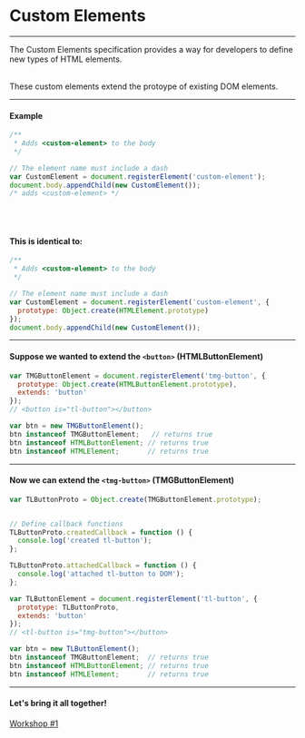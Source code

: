 # Custom Elements

---

The Custom Elements specification provides a way for developers to define new types of HTML elements.
<br /><br />
<p class="fragment fade">These custom elements extend the protoype of existing DOM elements.</p>


---

#### Example

```javascript
/**
 * Adds <custom-element> to the body
 */

// The element name must include a dash
var CustomElement = document.registerElement('custom-element');
document.body.appendChild(new CustomElement());
/* adds <custom-element> */
```


<br /><br />

#### This is identical to:

```javascript
/**
 * Adds <custom-element> to the body
 */

// The element name must include a dash
var CustomElement = document.registerElement('custom-element', {
  prototype: Object.create(HTMLElement.prototype)
});
document.body.appendChild(new CustomElement());
```

---

#### Suppose we wanted to extend the `<button>` (HTMLButtonElement)

```javascript
var TMGButtonElement = document.registerElement('tmg-button', {
  prototype: Object.create(HTMLButtonElement.prototype),
  extends: 'button'
});
// <button is="tl-button"></button>

var btn = new TMGButtonElement();
btn instanceof TMGButtonElement;   // returns true
btn instanceof HTMLButtonElement; // returns true
btn instanceof HTMLElement;       // returns true
```

---

#### Now we can extend the `<tmg-button>` (TMGButtonElement)

```javascript
var TLButtonProto = Object.create(TMGButtonElement.prototype);


// Define callback functions
TLButtonProto.createdCallback = function () {
  console.log('created tl-button');
};

TLButtonProto.attachedCallback = function () {
  console.log('attached tl-button to DOM');
};

var TLButtonElement = document.registerElement('tl-button', {
  prototype: TLButtonProto,
  extends: 'button'
});
// <tl-button is="tmg-button"></button>

var btn = new TLButtonElement();
btn instanceof TMGButtonElement;  // returns true
btn instanceof HTMLButtonElement; // returns true
btn instanceof HTMLElement;       // returns true
```


---

#### Let's bring it all together!

<a href="/workshops/1" target="_blank">Workshop #1</a>
